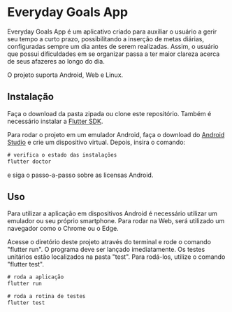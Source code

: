 # Everyday Goals App

Everyday Goals App é um aplicativo criado para auxiliar o usuário a gerir seu tempo a curto prazo, possibilitando a inserção de metas diárias, configuradas sempre um dia antes de serem realizadas. Assim, o usuário que possui dificuldades em se organizar passa a ter maior clareza acerca de seus afazeres ao longo do dia.

O projeto suporta Android, Web e Linux.


## Instalação

Faça o download da pasta zipada ou clone este repositório.
Também é necessário instalar a [Flutter SDK](https://docs.flutter.dev/get-started/install). 

Para rodar o projeto em um emulador Android, faça o download do [Android Studio](https://developer.android.com/studio) e crie um dispositivo virtual. Depois, insira o comando:
```dart
# verifica o estado das instalações
flutter doctor

```
e siga o passo-a-passo sobre as licensas Android.


## Uso

Para utilizar a aplicação em dispositivos Android é necessário utilizar um emulador ou seu próprio smartphone. Para rodar na Web, será utilizado um navegador como o Chrome ou o Edge.

Acesse o diretório deste projeto através do terminal e rode o comando "flutter run". O programa deve ser lançado imediatamente.
Os testes unitários estão localizados na pasta "test". Para rodá-los, utilize o comando "flutter test".

```dart
# roda a aplicação
flutter run

# roda a rotina de testes
flutter test

```
